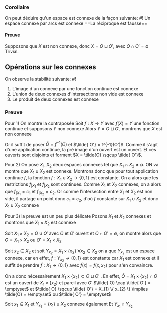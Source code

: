 ### Corollaire
On peut déduire qu'un espace est connexe de la façon suivante: #!
Un espace connexe par arcs est connexe ==La réciproque est fausse==

#### Preuve
Supposons que $X$ est non connexe, donc $X=O \sqcup O'$, avec $O \cap O' = \emptyset$ 
Trivial.


## Opérations sur les connexes
On observe la stabilité suivante: #!

1) L'image d'un connexe par une fonction continue est connexe
2) L'union de deux connexes d'intersections non vide est connexe
3) Le produit de deux connexes est connexe

### Preuve

Pour 1) On montre la contraposée
Soit $f: X \to Y$ avec $f(X) = Y$ une fonction continue et supposons $Y$ non connexe
Alors $Y = O \sqcup O'$, montrons que $X$ est non connexe

Or il suffit de poser $\tilde{O} = f^{-1}(O)$ et $\tilde{ O'} = f^{-1}(O')$. Comme il s'agit d'une application continue, la pré image d'un ouvert est un ouvert. Et ces ouverts sont disjoints et forment $X = \tilde{O} \sqcup \tilde{ O'}$.

Pour 2) On pose $X_{1}, X_{2}$ deux espaces connexes tel que $X_{1} \cap X_{2} \neq \emptyset$. ON va montre que $X_{1} \cup X_{2}$ est connexe.
Montrons donc que pour tout application continue $f$, la fonction $f: X_{1} \cup X_{2} \to \{0,1\}$ est constante.
On a alors que les restrictions $f_{|X_{1}}$ et $f_{|X_{2}}$ sont continues.
Comme $X_{1}$ et $X_{2}$ connexes, on a alors que $f_{{|X_{1}}} = c_{1}$ et $f_{{|X_{2}}} = c_{2}$. Or comme l'intersection entre $X_{1}$ et $X_{2}$ est non vide, il partage un point donc $c_{1} = c_{2}$, d'où $f$ constante sur $X_{1} \cup X_{2}$ et donc $X_{1} \cup X_{2}$ connexe

Pour 3) la preuve est un peu plus délicate
Posons $X_{1}$ et $X_{2}$ connexes et montrons que $X_{1} \times X_{2}$ est connexe

Soit $X_{1} \times X_{2} = O \cup O'$ avec $O$ et $O'$ ouvert et $O \cap O' = \emptyset$, on montre alors que $O = X_{1} \times X_{2}$ ou $O' = X_{1} \times X_{2}$

Soit $x_{2} \in X_2$ et soit $Y_{x_{2}} = X_{1} \times \{x_{2}\}$
$\forall x_{2} \in X_{2}$ on a que $Y_{x_{2}}$ est un espace connexe, car en effet, $f: Y_{{x_{2}}} \to \{0, 1\}$
est constante car $X_{1}$ est connexe et il suffit de prendre $\tilde{f}: X_{1} \to \{0, 1\}$ avec $\tilde{ f}(x) =f(x, x_{2})$ pour s'en convaincre.

On a donc nécessairement $X_{1} \times \{x_{2}\} \subset O \sqcup O'$ .
En effet, $\tilde{ O} = X_{1} \times \{ x_{2} \} \cap O$ est un ouvert de $X_{1} \times \{ x_{2} \}$ et pareil avec $O'$
$\tilde{ O} \cap \tilde{ O'} = \emptyset$ et $\tilde{ O} \sqcup \tilde{ O'} = X_{1} \{  x_{2} \} \implies \tilde{O} = \emptyset$ ou $\tilde{ O'} = \emptyset$

Soit $x_{1} \in X_{1}$ et $Y_{x_{1}} = \{ x_{1} \} \cup X_{2}$ connexe également
Et $Y_{x_{1}} \cap Y_{{x_{2}}}$